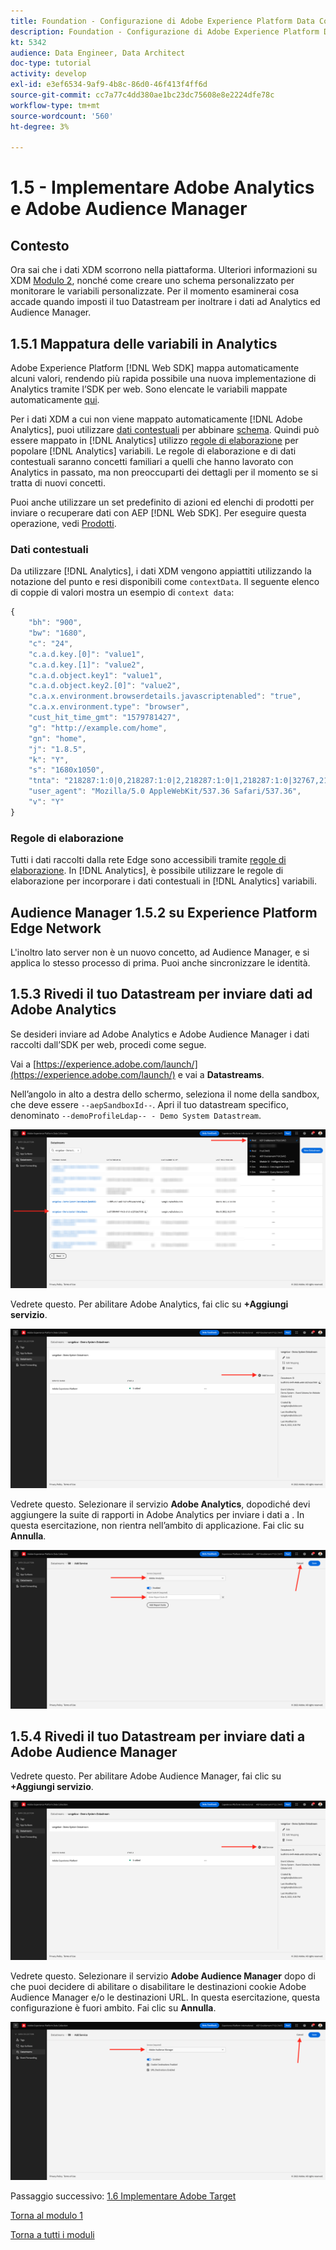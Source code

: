 ```yaml
---
title: Foundation - Configurazione di Adobe Experience Platform Data Collection e dell’estensione Web SDK - Implementare Adobe Analytics e Adobe Audience Manager
description: Foundation - Configurazione di Adobe Experience Platform Data Collection e dell’estensione Web SDK - Implementare Adobe Analytics e Adobe Audience Manager
kt: 5342
audience: Data Engineer, Data Architect
doc-type: tutorial
activity: develop
exl-id: e3ef6534-9af9-4b8c-86d0-46f413f4ff6d
source-git-commit: cc7a77c4dd380ae1bc23dc75608e8e2224dfe78c
workflow-type: tm+mt
source-wordcount: '560'
ht-degree: 3%

---
```


# 1.5 - Implementare Adobe Analytics e Adobe Audience Manager

## Contesto

Ora sai che i dati XDM scorrono nella piattaforma. Ulteriori informazioni su XDM [Modulo 2](./../module2/data-ingestion.md), nonché come creare uno schema personalizzato per monitorare le variabili personalizzate. Per il momento esaminerai cosa accade quando imposti il tuo Datastream per inoltrare i dati ad Analytics ed Audience Manager.

## 1.5.1 Mappatura delle variabili in Analytics

Adobe Experience Platform [!DNL Web SDK] mappa automaticamente alcuni valori, rendendo più rapida possibile una nuova implementazione di Analytics tramite l’SDK per web. Sono elencate le variabili mappate automaticamente [qui](https://experienceleague.adobe.com/docs/experience-platform/edge/data-collection/adobe-analytics/automatically-mapped-vars.html#data-collection).

Per i dati XDM a cui non viene mappato automaticamente [!DNL Adobe Analytics], puoi utilizzare [dati contestuali](https://experienceleague.adobe.com/docs/analytics/implementation/vars/page-vars/contextdata.html?lang=it) per abbinare [schema](https://experienceleague.adobe.com/docs/experience-platform/xdm/schema/composition.html?lang=it). Quindi può essere mappato in [!DNL Analytics] utilizzo [regole di elaborazione](https://experienceleague.adobe.com/docs/analytics/admin/admin-tools/processing-rules/processing-rules-configuration/t-processing-rules.html) per popolare [!DNL Analytics] variabili. Le regole di elaborazione e di dati contestuali saranno concetti familiari a quelli che hanno lavorato con Analytics in passato, ma non preoccuparti dei dettagli per il momento se si tratta di nuovi concetti.

Puoi anche utilizzare un set predefinito di azioni ed elenchi di prodotti per inviare o recuperare dati con AEP [!DNL Web SDK]. Per eseguire questa operazione, vedi [Prodotti](https://experienceleague.adobe.com/docs/experience-platform/edge/data-collection/collect-commerce-data.html?lang=en#data-collection).

### Dati contestuali

Da utilizzare [!DNL Analytics], i dati XDM vengono appiattiti utilizzando la notazione del punto e resi disponibili come `contextData`. Il seguente elenco di coppie di valori mostra un esempio di `context data`:

```javascript
{
    "bh": "900",
    "bw": "1680",
    "c": "24",
    "c.a.d.key.[0]": "value1",
    "c.a.d.key.[1]": "value2",
    "c.a.d.object.key1": "value1",
    "c.a.d.object.key2.[0]": "value2",
    "c.a.x.environment.browserdetails.javascriptenabled": "true",
    "c.a.x.environment.type": "browser",
    "cust_hit_time_gmt": "1579781427",
    "g": "http://example.com/home",
    "gn": "home",
    "j": "1.8.5",
    "k": "Y",
    "s": "1680x1050",
    "tnta": "218287:1:0|0,218287:1:0|2,218287:1:0|1,218287:1:0|32767,218287:1:01,218287:1:0|0,218287:1:0|1,218287:1:0|0,218287:1:0|1",
    "user_agent": "Mozilla/5.0 AppleWebKit/537.36 Safari/537.36",
    "v": "Y"
}
```

### Regole di elaborazione

Tutti i dati raccolti dalla rete Edge sono accessibili tramite [regole di elaborazione](https://experienceleague.adobe.com/docs/analytics/admin/admin-tools/processing-rules/processing-rules-configuration/t-processing-rules.html). In [!DNL Analytics], è possibile utilizzare le regole di elaborazione per incorporare i dati contestuali in [!DNL Analytics] variabili.

## Audience Manager 1.5.2 su Experience Platform Edge Network

L&#39;inoltro lato server non è un nuovo concetto, ad Audience Manager, e si applica lo stesso processo di prima. Puoi anche sincronizzare le identità.

## 1.5.3 Rivedi il tuo Datastream per inviare dati ad Adobe Analytics

Se desideri inviare ad Adobe Analytics e Adobe Audience Manager i dati raccolti dall’SDK per web, procedi come segue.

Vai a [https://experience.adobe.com/launch/](https://experience.adobe.com/launch/) e vai a **Datastreams**.

Nell’angolo in alto a destra dello schermo, seleziona il nome della sandbox, che deve essere `--aepSandboxId--`. Apri il tuo datastream specifico, denominato `--demoProfileLdap-- - Demo System Datastream`.

![Fai clic sull’icona Configurazione bordo nella barra di navigazione a sinistra](./images/edgeconfig1b.png)

Vedrete questo. Per abilitare Adobe Analytics, fai clic su **+Aggiungi servizio**.

![Debugger AEP](./images/aa2.png)

Vedrete questo. Selezionare il servizio **Adobe Analytics**, dopodiché devi aggiungere la suite di rapporti in Adobe Analytics per inviare i dati a . In questa esercitazione, non rientra nell’ambito di applicazione. Fai clic su **Annulla**.

![Debugger AEP](./images/aa3.png)

## 1.5.4 Rivedi il tuo Datastream per inviare dati a Adobe Audience Manager

Vedrete questo. Per abilitare Adobe Audience Manager, fai clic su **+Aggiungi servizio**.

![Debugger AEP](./images/aa2.png)

Vedrete questo. Selezionare il servizio **Adobe Audience Manager** dopo di che puoi decidere di abilitare o disabilitare le destinazioni cookie Adobe Audience Manager e/o le destinazioni URL. In questa esercitazione, questa configurazione è fuori ambito. Fai clic su **Annulla**.

![Debugger AEP](./images/aam1.png)

Passaggio successivo: [1.6 Implementare Adobe Target](./ex6.md)

[Torna al modulo 1](./data-ingestion-launch-web-sdk.md)

[Torna a tutti i moduli](./../../overview.md)

